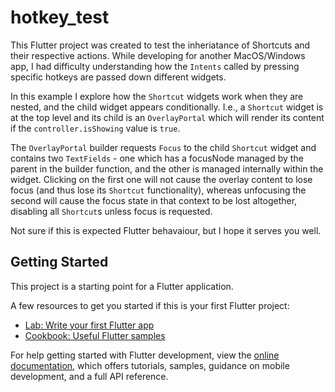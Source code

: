 # hotkey_test

This Flutter project was created to test the inheriatance of Shortcuts and their respective actions. While developing for another MacOS/Windows app, I had difficulty understanding how the `Intents` called by pressing specific hotkeys are passed down different widgets. 

In this example I explore how the `Shortcut` widgets work when they are nested, and the child widget appears conditionally. I.e., a `Shortcut` widget is at the top level and its child is an `OverlayPortal` which will render its content if the `controller.isShowing` value is `true`. 

The `OverlayPortal` builder requests `Focus` to the child `Shortcut` widget and contains two `TextFields` - one which has a focusNode managed by the parent in the builder function, and the other is managed internally within the widget. Clicking on the first one will not cause the overlay content to lose focus (and thus lose its `Shortcut` functionality), whereas unfocusing the second will cause the focus state in that context to be lost altogether, disabling all `Shortcut`s unless focus is requested.

Not sure if this is expected Flutter behavaiour, but I hope it serves you well. 

## Getting Started

This project is a starting point for a Flutter application.

A few resources to get you started if this is your first Flutter project:

- [Lab: Write your first Flutter app](https://docs.flutter.dev/get-started/codelab)
- [Cookbook: Useful Flutter samples](https://docs.flutter.dev/cookbook)

For help getting started with Flutter development, view the
[online documentation](https://docs.flutter.dev/), which offers tutorials,
samples, guidance on mobile development, and a full API reference.
